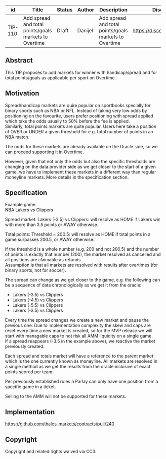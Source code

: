 | id | Title | Status | Author | Description | Discussions to | Created |
| ----------- | ----------- | ----------- | ----------- | ----------- | ----------- | ----------- |
| TIP-110 | Add spread and total points/goals markets to Overtime | Draft | Danijel | Add spread and total points/goals markets to Overtime  | https://discord.gg/rPpPcMXSeU | 2022-11-29


## Abstract

This TIP proposes to add markets for winner with handicap/spread and for total points/goals as applicable per sport on Overtime.
 
## Motivation
 
Spread/handicap markets are quire popular on sportbooks specially for binary sports such as NBA or NFL. Instead of taking very low odds by positioning on the favourite, users prefer positioning with spread applied which take the odds usually to 50% before the fee is applied.  
Similarly, total points markets are quite popular. Users here take a position of OVER or UNDER a given threshold for e.g. total number of points in an NBA match.  

The odds for these markets are already available on the Oracle side, so we can proceed supporting it in Overtime.  

However, given that not only the odds but also the specific thresholds are changing on the data provider side as we get closer to the start of a given game, we have to implement these markets in a different way than regular moneyline markets.  More details in the specification section.        
 
## Specification 

Example game:  
NBA Lakers vs Clippers    

Spread market: Lakers (-3.5) vs Clippers: will resolve as HOME if Lakers win with more than 3.5 points or AWAY otherwise.
    
Total points: Threshold = 200.5: will resolve as HOME if total points in a game surpasses 200.5, or AWAY otherwise.

If the threshold is a whole number (e.g. 200 and not 200.5) and the number of points is exactly that number (200), the market resolved as cancelled and all positions are claimable as refunds.  
Assumption is that all markets are resolved with results after overtimes (for binary sports, not for soccer).  

The spread can change as we get closer to the game, e.g. the following can be a sequence of data chronologically as we get it from the oracle:  
- Lakers (-3.5) vs Clippers
- Lakers (-4.5) vs Clippers  
- Lakers (-5.5) vs Clippers  
- Lakers (-3.5) vs Clippers  

Every time the spread changes we create a new market and pause the previous one. Due to implementation complexity the skew and caps are reset every time a new market is created, so for the MVP release we will start with managable caps to not risk all AMM liquidity on a single game.  
If a spread reappears (-3.5 in the example above), we reactive the market previously created.  

Each spread and totals market will have a reference to the parent market which is the one currently known as moneyline.  All markets are resolved in a single method as we get the results from the oracle inclusive of exact points scored per team.  

Per previously established rules a Parlay can only have one position from a specific game in a ticket.  

Selling to the AMM will not be supported for these markets.        

## Implementation

https://github.com/thales-markets/contracts/pull/240

## Copyright
 
Copyright and related rights waived via CC0.
